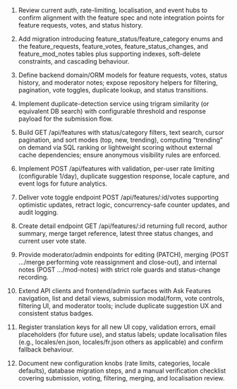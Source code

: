 1. Review current auth, rate-limiting, localisation, and event hubs to confirm alignment with the feature spec and note integration points for feature requests, votes, and status history.


2. Add migration introducing feature_status/feature_category enums and the feature_requests, feature_votes, feature_status_changes, and feature_mod_notes tables plus supporting indexes, soft-delete constraints, and cascading behaviour.


3. Define backend domain/ORM models for feature requests, votes, status history, and moderator notes; expose repository helpers for filtering, pagination, vote toggles, duplicate lookup, and status transitions.


4. Implement duplicate-detection service using trigram similarity (or equivalent DB search) with configurable threshold and response payload for the submission flow.


5. Build GET /api/features with status/category filters, text search, cursor pagination, and sort modes (top, new, trending), computing “trending” on demand via SQL ranking or lightweight scoring without external cache dependencies; ensure anonymous visibility rules are enforced.


6. Implement POST /api/features with validation, per-user rate limiting (configurable 1/day), duplicate suggestion response, locale capture, and event logs for future analytics.


7. Deliver vote toggle endpoint POST /api/features/:id/votes supporting optimistic updates, retract logic, concurrency-safe counter updates, and audit logging.


8. Create detail endpoint GET /api/features/:id returning full record, author summary, merge target reference, latest three status changes, and current user vote state.

9. Provide moderator/admin endpoints for editing (PATCH), merging (POST .../merge performing vote reassignment and close-out), and internal notes (POST .../mod-notes) with strict role guards and status-change recording.



10. Extend API clients and frontend/admin surfaces with Ask Features navigation, list and detail views, submission modal/form, vote controls, filtering UI, and moderator tools; include duplicate suggestion UX and consistent status badges.


11. Register translation keys for all new UI copy, validation errors, email placeholders (for future use), and status labels; update localisation files (e.g., locales/en.json, locales/fr.json others as applicable) and confirm fallback behaviour.

12. Document new configuration knobs (rate limits, categories, locale defaults), database migration steps, and a manual verification checklist covering submission, voting, filtering, merging, and localisation review.
